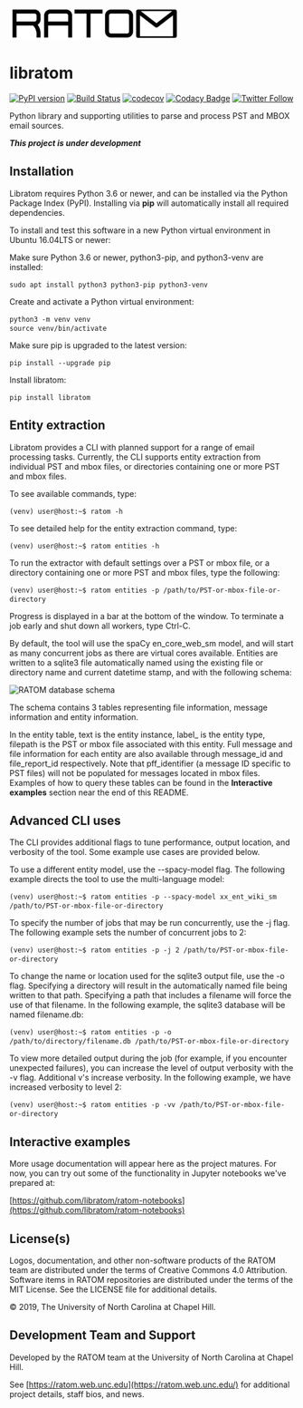 ![Logo](https://github.com/libratom/ratom-logos/raw/master/basic_variations/RATOM_Vector_Logo_v1_300px.png)

# libratom

[![PyPI version](https://badge.fury.io/py/libratom.svg)](https://badge.fury.io/py/libratom)
[![Build Status](https://travis-ci.org/libratom/libratom.svg?branch=master)](https://travis-ci.org/libratom/libratom)
[![codecov](https://codecov.io/gh/libratom/libratom/branch/master/graph/badge.svg)](https://codecov.io/gh/libratom/libratom)
[![Codacy Badge](https://api.codacy.com/project/badge/Grade/e432a64a5b2d45c4b4747a82cc1c291c)](https://app.codacy.com/app/ratom/libratom?utm_source=github.com&utm_medium=referral&utm_content=libratom/libratom&utm_campaign=Badge_Grade_Dashboard)
[![Twitter Follow](https://img.shields.io/twitter/follow/RATOM_project.svg?style=social&label=Follow)](https://twitter.com/RATOM_Project)

Python library and supporting utilities to parse and process PST and MBOX email sources.

***This project is under development***

## Installation

Libratom requires Python 3.6 or newer, and can be installed via the Python Package Index (PyPI). Installing via **pip** will automatically install all required dependencies.

To install and test this software in a new Python virtual environment in Ubuntu 16.04LTS or newer:

Make sure Python 3.6 or newer, python3-pip, and python3-venv are installed:
```shell
sudo apt install python3 python3-pip python3-venv
```

Create and activate a Python virtual environment:
```shell
python3 -m venv venv
source venv/bin/activate
```

Make sure pip is upgraded to the latest version:
```shell
pip install --upgrade pip
```

Install libratom:
```shell
pip install libratom
```

## Entity extraction

Libratom provides a CLI with planned support for a range of email processing tasks. Currently, the CLI supports entity extraction from individual PST and mbox files, or directories containing one or more PST and mbox files. 

To see available commands, type:

```shell
(venv) user@host:~$ ratom -h
```

To see detailed help for the entity extraction command, type:

```shell
(venv) user@host:~$ ratom entities -h
```

To run the extractor with default settings over a PST or mbox file, or a directory containing one or more PST and mbox files, type the following:

```shell
(venv) user@host:~$ ratom entities -p /path/to/PST-or-mbox-file-or-directory
```

Progress is displayed in a bar at the bottom of the window. To terminate a job early and shut down all workers, type Ctrl-C.

By default, the tool will use the spaCy en\_core\_web\_sm model, and will start as many concurrent jobs as there are virtual cores available. Entities are written to a sqlite3 file automatically named using the existing file or directory name and current datetime stamp, and with the following schema:

![RATOM database schema](https://libratom.github.io/ratom-db-schema.svg)

The schema contains 3 tables representing file information, message information and entity information.

In the entity table, text is the entity instance, label\_ is the entity type, filepath is the PST or mbox file associated with this entity. Full message and file information for each entity are also available through message_id and file_report_id respectively. Note that pff_identifier (a message ID specific to PST files) will not be populated for messages located in mbox files. Examples of how to query these tables can be found in the **Interactive examples** section near the end of this README.

## Advanced CLI uses

The CLI provides additional flags to tune performance, output location, and verbosity of the tool. Some example use cases are provided below.

To use a different entity model, use the --spacy-model flag. The following example directs the tool to use the multi-language model:

```shell
(venv) user@host:~$ ratom entities -p --spacy-model xx_ent_wiki_sm /path/to/PST-or-mbox-file-or-directory
```

To specify the number of jobs that may be run concurrently, use the -j flag. The following example sets the number of concurrent jobs to 2:

```shell
(venv) user@host:~$ ratom entities -p -j 2 /path/to/PST-or-mbox-file-or-directory
```

To change the name or location used for the sqlite3 output file, use the -o flag. Specifying a directory will result in the automatically named file being written to that path. Specifying a path that includes a filename will force the use of that filename. In the following example, the sqlite3 database will be named filename.db:

```shell
(venv) user@host:~$ ratom entities -p -o /path/to/directory/filename.db /path/to/PST-or-mbox-file-or-directory
```

To view more detailed output during the job (for example, if you encounter unexpected failures), you can increase the level of output verbosity with the -v flag. Additional v's increase verbosity. In the following example, we have increased verbosity to level 2:

```shell
(venv) user@host:~$ ratom entities -p -vv /path/to/PST-or-mbox-file-or-directory
```

## Interactive examples

More usage documentation will appear here as the project matures. For now, you can try out some of the functionality in Jupyter notebooks we've prepared at:

[https://github.com/libratom/ratom-notebooks](https://github.com/libratom/ratom-notebooks)

## License(s)

Logos, documentation, and other non-software products of the RATOM team are distributed under the terms of Creative Commons 4.0 Attribution. Software items in RATOM repositories are distributed under the terms of the MIT License. See the LICENSE file for additional details.

&copy; 2019, The University of North Carolina at Chapel Hill.

## Development Team and Support

Developed by the RATOM team at the University of North Carolina at Chapel Hill.

See [https://ratom.web.unc.edu](https://ratom.web.unc.edu/) for additional project details, staff bios, and news.
